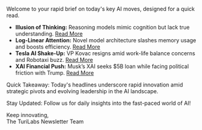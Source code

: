 Welcome to your rapid brief on today's key AI moves, designed for a quick read.

- **Illusion of Thinking:** Reasoning models mimic cognition but lack true understanding. [Read More](https://machinelearning.apple.com/research/illusion-of-thinking)
- **Log-Linear Attention:** Novel model architecture slashes memory usage and boosts efficiency. [Read More](https://arxiv.org/abs/2506.04761)
- **Tesla AI Shake-Up:** VP Kovac resigns amid work-life balance concerns and Robotaxi buzz. [Read More](https://gearmusk.com/2025/06/07/tesla-ai-vp-milan-kovac-resigns/)
- **XAI Financial Push:** Musk’s XAI seeks $5B loan while facing political friction with Trump. [Read More](https://www.wsj.com/finance/musks-xai-is-trying-to-borrow-5-billion-while-his-relationship-with-trump-blows-up-4b963361)

Quick Takeaway: Today's headlines underscore rapid innovation amid strategic pivots and evolving leadership in the AI landscape.

Stay Updated: Follow us for daily insights into the fast-paced world of AI! 

Keep innovating,  
The TuriLabs Newsletter Team